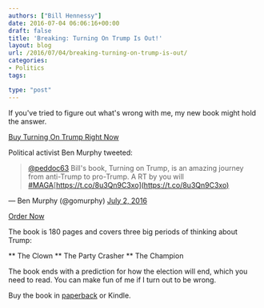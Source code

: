 ```yaml
---
authors: ["Bill Hennessy"]
date: 2016-07-04 06:06:16+00:00
draft: false
title: 'Breaking: Turning On Trump Is Out!'
layout: blog
url: /2016/07/04/breaking-turning-on-trump-is-out/
categories:
- Politics
tags:

type: "post"
---
```


If you've tried to figure out what's wrong with me, my new book might hold the answer.

[Buy Turning On Trump Right Now](https://www.createspace.com/6282532)

Political activist Ben Murphy tweeted:



> 

> 
> [@peddoc63](https://twitter.com/peddoc63) Bill's book, Turning on Trump, is an amazing journey from anti-Trump to pro-Trump. A RT by you will [#MAGA](https://twitter.com/hashtag/MAGA?src=hash)[https://t.co/8u3Qn9C3xo](https://t.co/8u3Qn9C3xo)
> 
> 
— Ben Murphy (@gomurphy) [July 2, 2016](https://twitter.com/gomurphy/status/749309949193310208)



[Order Now](https://www.createspace.com/6282532)

The book is 180 pages and covers three big periods of thinking about Trump:




** The Clown
** The Party Crasher
** The Champion


The book ends with a prediction for how the election will end, which you need to read. You can make fun of me if I turn out to be wrong.

Buy the book in [paperback](https://www.createspace.com/6282532) or Kindle.


